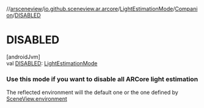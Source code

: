 //[arsceneview](../../../../index.md)/[io.github.sceneview.ar.arcore](../../index.md)/[LightEstimationMode](../index.md)/[Companion](index.md)/[DISABLED](-d-i-s-a-b-l-e-d.md)

# DISABLED

[androidJvm]\
val [DISABLED](-d-i-s-a-b-l-e-d.md): [LightEstimationMode](../index.md)

###  Use this mode if you want to disable all ARCore light estimation

The reflected environment will the default one or the one defined by [SceneView.environment](../../../io.github.sceneview.ar/-ar-scene-view/index.md#-769674583%2FProperties%2F-58641720)
